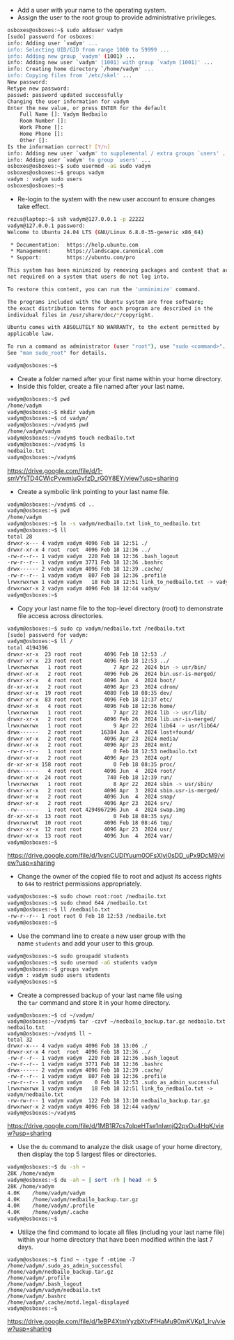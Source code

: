 - Add a user with your name to the operating system.
- Assign the user to the root group to provide administrative privileges.

```bash
osboxes@osboxes:~$ sudo adduser vadym
[sudo] password for osboxes: 
info: Adding user `vadym' ...
info: Selecting UID/GID from range 1000 to 59999 ...
info: Adding new group `vadym' (1001) ...
info: Adding new user `vadym' (1001) with group `vadym (1001)' ...
info: Creating home directory `/home/vadym' ...
info: Copying files from `/etc/skel' ...
New password: 
Retype new password: 
passwd: password updated successfully
Changing the user information for vadym
Enter the new value, or press ENTER for the default
	Full Name []: Vadym Nedbailo
	Room Number []: 
	Work Phone []: 
	Home Phone []: 
	Other []: 
Is the information correct? [Y/n] 
info: Adding new user `vadym' to supplemental / extra groups `users' ...
info: Adding user `vadym' to group `users' ...
osboxes@osboxes:~$ sudo usermod -aG sudo vadym
osboxes@osboxes:~$ groups vadym
vadym : vadym sudo users
osboxes@osboxes:~$ 
```

- Re-login to the system with the new user account to ensure changes take effect.
```bash
rezus@laptop:~$ ssh vadym@127.0.0.1 -p 22222
vadym@127.0.0.1 password: 
Welcome to Ubuntu 24.04 LTS (GNU/Linux 6.8.0-35-generic x86_64)

 * Documentation:  https://help.ubuntu.com
 * Management:     https://landscape.canonical.com
 * Support:        https://ubuntu.com/pro

This system has been minimized by removing packages and content that are
not required on a system that users do not log into.

To restore this content, you can run the 'unminimize' command.

The programs included with the Ubuntu system are free software;
the exact distribution terms for each program are described in the
individual files in /usr/share/doc/*/copyright.

Ubuntu comes with ABSOLUTELY NO WARRANTY, to the extent permitted by
applicable law.

To run a command as administrator (user "root"), use "sudo <command>".
See "man sudo_root" for details.

vadym@osboxes:~$ 
```

- Create a folder named after your first name within your home directory.
- Inside this folder, create a file named after your last name.

```bash
vadym@osboxes:~$ pwd
/home/vadym
vadym@osboxes:~$ mkdir vadym
vadym@osboxes:~$ cd vadym/
vadym@osboxes:~/vadym$ pwd
/home/vadym/vadym
vadym@osboxes:~/vadym$ touch nedbailo.txt
vadym@osboxes:~/vadym$ ls
nedbailo.txt
vadym@osboxes:~/vadym$
```

[//]: screenshot
https://drive.google.com/file/d/1-smVYsTD4CWicPvwmjuGvfzD_rG0Y8EY/view?usp=sharing

- Create a symbolic link pointing to your last name file.
```bash
vadym@osboxes:~/vadym$ cd ..
vadym@osboxes:~$ pwd
/home/vadym
vadym@osboxes:~$ ln -s vadym/nedbailo.txt link_to_nedbailo.txt
vadym@osboxes:~$ ll
total 28
drwxr-x--- 4 vadym vadym 4096 Feb 18 12:51 ./
drwxr-xr-x 4 root  root  4096 Feb 18 12:36 ../
-rw-r--r-- 1 vadym vadym  220 Feb 18 12:36 .bash_logout
-rw-r--r-- 1 vadym vadym 3771 Feb 18 12:36 .bashrc
drwx------ 2 vadym vadym 4096 Feb 18 12:39 .cache/
-rw-r--r-- 1 vadym vadym  807 Feb 18 12:36 .profile
lrwxrwxrwx 1 vadym vadym   18 Feb 18 12:51 link_to_nedbailo.txt -> vadym/nedbailo.txt
drwxrwxr-x 2 vadym vadym 4096 Feb 18 12:44 vadym/
vadym@osboxes:~$ 
```

- Copy your last name file to the top-level directory (root) to demonstrate file access across directories.

``` bash
vadym@osboxes:~$ sudo cp vadym/nedbailo.txt /nedbailo.txt
[sudo] password for vadym: 
vadym@osboxes:~$ ll /
total 4194396
drwxr-xr-x  23 root root       4096 Feb 18 12:53 ./
drwxr-xr-x  23 root root       4096 Feb 18 12:53 ../
lrwxrwxrwx   1 root root          7 Apr 22  2024 bin -> usr/bin/
drwxr-xr-x   2 root root       4096 Feb 26  2024 bin.usr-is-merged/
drwxr-xr-x   4 root root       4096 Jun  4  2024 boot/
dr-xr-xr-x   2 root root       4096 Apr 23  2024 cdrom/
drwxr-xr-x  19 root root       4080 Feb 18 08:35 dev/
drwxr-xr-x  83 root root       4096 Feb 18 12:37 etc/
drwxr-xr-x   4 root root       4096 Feb 18 12:36 home/
lrwxrwxrwx   1 root root          7 Apr 22  2024 lib -> usr/lib/
drwxr-xr-x   2 root root       4096 Feb 26  2024 lib.usr-is-merged/
lrwxrwxrwx   1 root root          9 Apr 22  2024 lib64 -> usr/lib64/
drwx------   2 root root      16384 Jun  4  2024 lost+found/
drwxr-xr-x   2 root root       4096 Apr 23  2024 media/
drwxr-xr-x   2 root root       4096 Apr 23  2024 mnt/
-rw-r--r--   1 root root          0 Feb 18 12:53 nedbailo.txt
drwxr-xr-x   2 root root       4096 Apr 23  2024 opt/
dr-xr-xr-x 158 root root          0 Feb 18 08:35 proc/
drwx------   4 root root       4096 Jun  4  2024 root/
drwxr-xr-x  24 root root        740 Feb 18 12:39 run/
lrwxrwxrwx   1 root root          8 Apr 22  2024 sbin -> usr/sbin/
drwxr-xr-x   2 root root       4096 Apr  3  2024 sbin.usr-is-merged/
drwxr-xr-x   2 root root       4096 Jun  4  2024 snap/
drwxr-xr-x   2 root root       4096 Apr 23  2024 srv/
-rw-------   1 root root 4294967296 Jun  4  2024 swap.img
dr-xr-xr-x  13 root root          0 Feb 18 08:35 sys/
drwxrwxrwt  10 root root       4096 Feb 18 08:46 tmp/
drwxr-xr-x  12 root root       4096 Apr 23  2024 usr/
drwxr-xr-x  13 root root       4096 Jun  4  2024 var/
vadym@osboxes:~$ 

```

[//]: screenshot
https://drive.google.com/file/d/1vsnCUDIYuum0OFsXIyi0sDD_uPx9DcM9/view?usp=sharing

- Change the owner of the copied file to root and adjust its access rights to `644` to restrict permissions appropriately.
```bash
vadym@osboxes:~$ sudo chown root:root /nedbailo.txt
vadym@osboxes:~$ sudo chmod 644 /nedbailo.txt 
vadym@osboxes:~$ ll /nedbailo.txt 
-rw-r--r-- 1 root root 0 Feb 18 12:53 /nedbailo.txt
vadym@osboxes:~$ 
```

- Use the command line to create a new user group with the name `students` and add your user to this group.
```bash
vadym@osboxes:~$ sudo groupadd students
vadym@osboxes:~$ sudo usermod -aG students vadym
vadym@osboxes:~$ groups vadym
vadym : vadym sudo users students
vadym@osboxes:~$ 
```

- Create a compressed backup of your last name file using the `tar` command and store it in your home directory.
```
vadym@osboxes:~$ cd ~/vadym/
vadym@osboxes:~/vadym$ tar -czvf ~/nedbailo_backup.tar.gz nedbailo.txt
nedbailo.txt
vadym@osboxes:~/vadym$ ll ~
total 32
drwxr-x--- 4 vadym vadym 4096 Feb 18 13:06 ./
drwxr-xr-x 4 root  root  4096 Feb 18 12:36 ../
-rw-r--r-- 1 vadym vadym  220 Feb 18 12:36 .bash_logout
-rw-r--r-- 1 vadym vadym 3771 Feb 18 12:36 .bashrc
drwx------ 2 vadym vadym 4096 Feb 18 12:39 .cache/
-rw-r--r-- 1 vadym vadym  807 Feb 18 12:36 .profile
-rw-r--r-- 1 vadym vadym    0 Feb 18 12:53 .sudo_as_admin_successful
lrwxrwxrwx 1 vadym vadym   18 Feb 18 12:51 link_to_nedbailo.txt -> vadym/nedbailo.txt
-rw-rw-r-- 1 vadym vadym  122 Feb 18 13:10 nedbailo_backup.tar.gz
drwxrwxr-x 2 vadym vadym 4096 Feb 18 12:44 vadym/
vadym@osboxes:~/vadym$ 
```

[//]: screenshot
https://drive.google.com/file/d/1MB1R7cs7olpeHTse1nIwnjQ2pvDu4HqK/view?usp=sharing

- Use the `du` command to analyze the disk usage of your home directory, then display the top 5 largest files or directories.
```bash
vadym@osboxes:~$ du -sh ~
28K	/home/vadym
vadym@osboxes:~$ du -ah ~ | sort -rh | head -n 5
28K	/home/vadym
4.0K	/home/vadym/vadym
4.0K	/home/vadym/nedbailo_backup.tar.gz
4.0K	/home/vadym/.profile
4.0K	/home/vadym/.cache
vadym@osboxes:~$ 
```

- Utilize the find command to locate all files (including your last name file) within your home directory that have been modified within the last 7 days.
```
vadym@osboxes:~$ find ~ -type f -mtime -7
/home/vadym/.sudo_as_admin_successful
/home/vadym/nedbailo_backup.tar.gz
/home/vadym/.profile
/home/vadym/.bash_logout
/home/vadym/vadym/nedbailo.txt
/home/vadym/.bashrc
/home/vadym/.cache/motd.legal-displayed
vadym@osboxes:~$ 
```
[//]: screenshot
https://drive.google.com/file/d/1eBP4XtmYyzbXtvFfHaMu90mKVKp1_Irv/view?usp=sharing